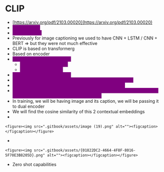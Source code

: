 # CLIP

* [https://arxiv.org/pdf/2103.00020](https://arxiv.org/pdf/2103.00020)
* <mark style="color:purple;background-color:purple;">**Image to text**</mark>
* <mark style="color:purple;background-color:purple;">**Multimodality**</mark>
* Previously for image captioning we used to have CNN + LSTM / CNN + BERT ⇒ but they were not much effective
* CLIP is based on transformerg
* Based on encoder
* <mark style="color:purple;background-color:purple;">**Dual encoder will be trained**</mark>
  * <mark style="color:purple;background-color:purple;">**1st Encoder for images**</mark>
  * <mark style="color:purple;background-color:purple;">**2nd Encoder for text**</mark>
* <mark style="color:purple;background-color:purple;">**Image is collection of pixels**</mark>
* <mark style="color:purple;background-color:purple;">**Flatten image(1D Array) is passed to transformer encoder**</mark>
* <mark style="color:purple;background-color:purple;">**Transformer encoder will form contextual embedding**</mark>
* <mark style="color:purple;background-color:purple;">**Text is converted into embedding and passed to transformer encoder which will also give contextual embedding**</mark>
* In training, we will be having image and its caption, we will be passing it to dual encoder
* We will find the cosine similarity of this 2 contextual embeddings
*

    <figure><img src=".gitbook/assets/image (19).png" alt=""><figcaption></figcaption></figure>
*

    <figure><img src=".gitbook/assets/{01822DC2-4664-4F8F-8016-5F70E3B8205D}.png" alt=""><figcaption></figcaption></figure>
* Zero shot capabilities
